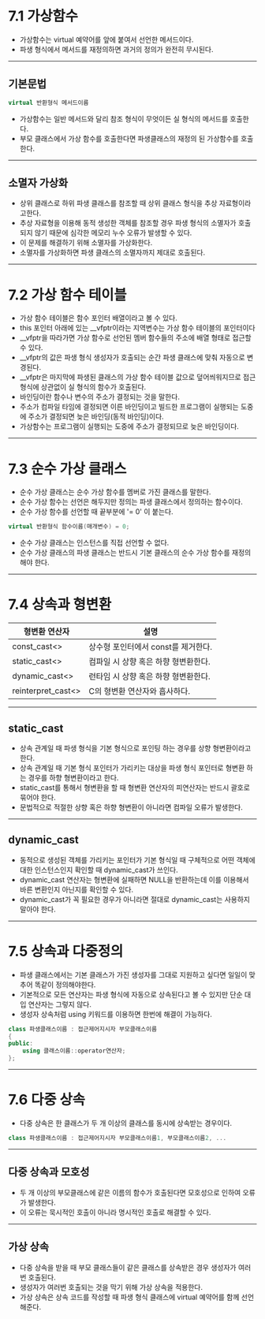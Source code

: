 # __7.1 가상함수__
- 가상함수는 virtual 예약어를 앞에 붙여서 선언한 메서드이다.
- 파생 형식에서 메서드를 재정의하면 과거의 정의가 완전히 무시된다.
---
## 기본문법
```C++
virtual 반환형식 메서드이름
```
- 가상함수는 일반 메서드와 달리 참조 형식이 무엇이든 실 형식의 메서드를 호출한다.
- 부모 클래스에서 가상 함수를 호출한다면 파생클래스의 재정의 된 가상함수를 호출한다.
---
## 소멸자 가상화
- 상위 클래스로 하위 파생 클래스를 참조할 때 상위 클래스 형식을 추상 자료형이라고한다.
- 추상 자료형을 이용해 동적 생성한 객체를 참조할 경우 파생 형식의 소멸자가 호출되지 않기 때문에 심각한 메모리 누수 오류가 발생할 수 있다.
- 이 문제를 해결하기 위해 소멸자를 가상화한다.
- 소멸자를 가상화하면 파생 클래스의 소멸자까지 제대로 호출된다.
---
# __7.2 가상 함수 테이블__
- 가상 함수 테이블은 함수 포인터 배열이라고 볼 수 있다.
- this 포인터 아래에 있는 __vfptr이라는 지역변수는 가상 함수 테이블의 포인터이다
- __vfptr을 따라가면 가상 함수로 선언된 멤버 함수들의 주소에 배열 형태로 접근할 수 있다.
- __vfptr의 값은 파생 형식 생성자가 호출되는 순간 파생 클래스에 맞춰 자동으로 변경된다.
- __vfptr은 마지막에 파생된 클래스의 가상 함수 테이블 값으로 덮어씌워지므로 접근 형식에 상관없이 실 형식의 함수가 호출된다.
- 바인딩이란 함수나 변수의 주소가 결정되는 것을 말한다.
- 주소가 컴파일 타임에 결정되면 이른 바인딩이고 빌드한 프로그램이 실행되는 도중에 주소가 결정되면 늦은 바인딩(동적 바인딩)이다.
- 가상함수는 프로그램이 실행되는 도중에 주소가 결정되므로 늦은 바인딩이다.
---
# __7.3 순수 가상 클래스__
- 순수 가상 클래스는 순수 가상 함수를 멤버로 가진 클래스를 말한다.
- 순수 가상 함수는 선언은 해두지만 정의는 파생 클래스에서 정의하는 함수이다.
- 순수 가상 함수를 선언할 때 끝부분에 '= 0' 이 붙는다.
```C++
virtual 반환형식 함수이름(매개변수) = 0;
```
- 순수 가상 클래스는 인스턴스를 직접 선언할 수 없다.
- 순수 가상 클래스의 파생 클래스는 반드시 기본 클래스의 순수 가상 함수를 재정의해야 한다.
---
# __7.4 상속과 형변환__

형변환 연산자|설명
---|---
const_cast<>|상수형 포인터에서 const를 제거한다.
static_cast<>|컴파일 시 상향 혹은 하향 형변환한다.
dynamic_cast<>|런타임 시 상향 혹은 하향 형변환한다.
reinterpret_cast<>|C의 형변환 연산자와 흡사하다.
---
## static_cast
- 상속 관계일 때 파생 형식을 기본 형식으로 포인팅 하는 경우를 상향 형변환이라고 한다.
- 상속 관계일 때 기본 형식 포인터가 가리키는 대상을 파생 형식 포인터로 형변환 하는 경우를 하향 형변환이라고 한다.
- static_cast를 통해서 형변환을 할 때 형변환 연산자의 피연산자는 반드시 괄호로 묶어야 한다.
- 문법적으로 적절한 상향 혹은 하향 형변환이 아니라면 컴파일 오류가 발생한다.
---
## dynamic_cast
- 동적으로 생성된 객체를 가리키는 포인터가 기본 형식일 때 구체적으로 어떤 객체에 대한 인스턴스인지 확인할 때 dynamic_cast가 쓰인다.
- dynamic_cast 연산자는 형변환에 실패하면 NULL을 반환하는데 이를 이용해서 바른 변환인지 아닌지를 확인할 수 있다.
- dynamic_cast가 꼭 필요한 경우가 아니라면 절대로 dynamic_cast는 사용하지 말아야 한다.
---
# __7.5 상속과 다중정의__
- 파생 클래스에서는 기본 클래스가 가진 생성자를 그대로 지원하고 싶다면 일일이 맞추어 똑같이 정의해야한다.
- 기본적으로 모든 연산자는 파생 형식에 자동으로 상속된다고 볼 수 있지만 단순 대입 연산자는 그렇지 않다.
- 생성자 상속처럼 using 키워드를 이용하면 한번에 해결이 가능하다.
```C++
class 파생클래스이름 : 접근제어지시자 부모클래스이름
{
public:
    using 클래스이름::operator연산자;
};
```
---
# __7.6 다중 상속__
- 다중 상속은 한 클래스가 두 개 이상의 클래스를 동시에 상속받는 경우이다.
```C++
class 파생클래스이름 : 접근제어지시자 부모클래스이름1, 부모클래스이름2, ...
```
---
## 다중 상속과 모호성
- 두 개 이상의 부모클래스에 같은 이름의 함수가 호출된다면 모호성으로 인하여 오류가 발생한다.
- 이 오류는 묵시적인 호출이 아니라 명시적인 호출로 해결할 수 있다.
---
## 가상 상속
- 다중 상속을 받을 때 부모 클래스들이 같은 클래스를 상속받은 경우 생성자가 여러번 호출된다.
- 생성자가 여러번 호출되는 것을 막기 위해 가상 상속을 적용한다.
- 가상 상속은 상속 코드를 작성할 때 파생 형식 클래스에 virtual 예약어를 함께 선언해준다.
